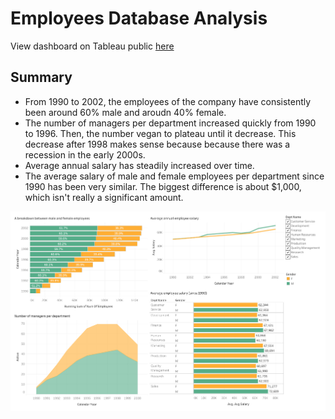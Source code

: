 # Employees Database Analysis

View dashboard on Tableau public [here](https://public.tableau.com/profile/elaine2327#!/vizhome/employees_15825290635430/Dashboard1)

## Summary
* From 1990 to 2002, the employees of the company have consistently been around 60% male and aroudn 40% female.
* The number of managers per department increased quickly from 1990 to 1996. Then, the number vegan to plateau until it decrease. This decrease after 1998 makes sense because because there was a recession in the early 2000s.
* Average annual salary has steadily increased over time.
* The average salary of male and female employees per department since 1990 has been very similar. The biggest difference is about $1,000, which isn't really a significant amount.

![Dashboard](https://github.com/kimela1/SQL/blob/master/Employees/Employees-Dashboard.png)
